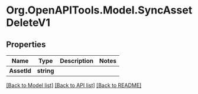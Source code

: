 # Org.OpenAPITools.Model.SyncAssetDeleteV1

## Properties

Name | Type | Description | Notes
------------ | ------------- | ------------- | -------------
**AssetId** | **string** |  | 

[[Back to Model list]](../../README.md#documentation-for-models) [[Back to API list]](../../README.md#documentation-for-api-endpoints) [[Back to README]](../../README.md)

